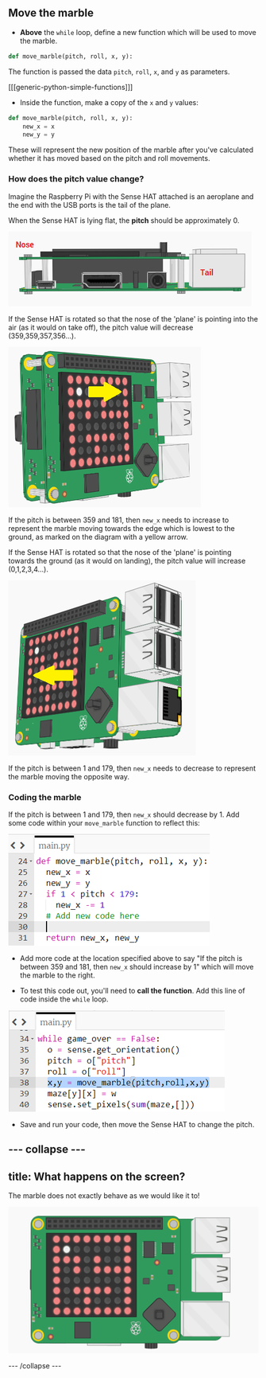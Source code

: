 ## Move the marble

+ **Above** the `while` loop, define a new function which will be used to move the marble.

```python
def move_marble(pitch, roll, x, y):
```

The function is passed the data `pitch`, `roll`, `x`, and `y` as parameters.

[[[generic-python-simple-functions]]]

+ Inside the function, make a copy of the `x` and `y` values:

```python
def move_marble(pitch, roll, x, y):
	new_x = x
	new_y = y
```

These will represent the new position of the marble after you've calculated whether it has moved based on the pitch and roll movements.

### How does the pitch value change?

Imagine the Raspberry Pi with the Sense HAT attached is an aeroplane and the end with the USB ports is the tail of the plane.

When the Sense HAT is lying flat, the **pitch** should be approximately 0.

![Pitch flat](images/pitch-flat.png)

If the Sense HAT is rotated so that the nose of the 'plane' is pointing into the air (as it would on take off), the pitch value will decrease (359,359,357,356...).

![Pitch taking off](images/pitch-takeoff.png)

If the pitch is between 359 and 181, then `new_x` needs to increase to represent the marble moving towards the edge which is lowest to the ground, as marked on the diagram with a yellow arrow.

If the Sense HAT is rotated so that the nose of the 'plane' is pointing towards the ground (as it would on landing), the pitch value will increase (0,1,2,3,4...).

![Pitch landing](images/pitch-landing.png)

If the pitch is between 1 and 179, then `new_x` needs to decrease to represent the marble moving the opposite way.

### Coding the marble

If the pitch is between 1 and 179, then `new_x` should decrease by 1. Add some code within your `move_marble` function to reflect this:

![Move left or right](images/move-left-or-right.png)

+ Add more code at the location specified above to say "If the pitch is between 359 and 181, then `new_x` should increase by 1" which will move the marble to the right.

+ To test this code out, you'll need to **call the function**. Add this line of code inside the `while` loop.

![Call the move marble function](images/call-function-move-marble.png)

- Save and run your code, then move the Sense HAT to change the pitch.

--- collapse ---
---
title: What happens on the screen?
---
The marble does not exactly behave as we would like it to!

![Marble goes wrong](images/wrong-marble.gif)

--- /collapse ---
